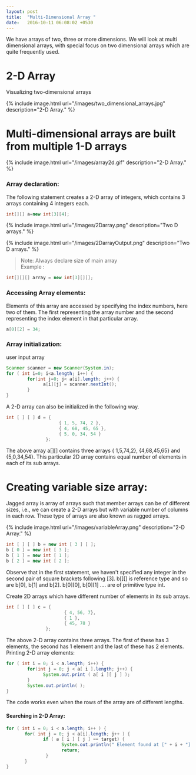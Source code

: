 ```yaml
---
layout: post
title:  "Multi-Dimensional Array "
date:   2016-10-11 06:08:02 +0530
---
```


We have arrays of two, three or more dimensions. We will look at multi dimensional arrays, with special focus on two dimensional arrays which are quite frequently used.

# 2-D Array

Visualizing two-dimensional arrays

{% include image.html url="/images/two_dimensional_arrays.jpg" description="2-D Array." %}

# Multi-dimensional arrays are built from multiple 1-D arrays
{% include image.html url="/images/array2d.gif" description="2-D Array." %}

### Array declaration:

The following statement creates a 2-D array of integers, which contains 3 arrays containing 4 integers each.
~~~java
int[][] a=new int[3][4];
~~~
{% include image.html url="/images/2Darray.png" description="Two D arrays." %}

{% include image.html url="/images/2DarrayOutput.png"
 description="Two D arrays." %}
> Note:
Always declare size of main array  
Example :
```java
int[][][] array = new int[3][][];      
```

### Accessing Array elements:

Elements of this array are accessed by specifying the index numbers, here two of them. The first representing the array number and the second representing the index element in that particular array.
~~~java
a[0][2] = 34;
~~~

### Array initialization:

user input array
~~~java
Scanner scanner = new Scanner(System.in);
for ( int i=0; i<a.length; i++) {
        for(int j=0; j< a[i].length; j++) {
              a[i][j] = scanner.nextInt();
        }
}
~~~

A 2-D array can also be initialized in the following way.
~~~java
int [ ] [ ] d = {
                    { 1, 5, 74, 2 },
                    { 4, 68, 45, 65 },
                    { 5, 0, 34, 54 }
               }:
~~~
The above array a[][] contains three arrays { 1,5,74,2}, {4,68,45,65} and {5,0,34,54}. This particular 2D array contains equal number of elements in each of its sub arrays.
# Creating variable size array:
Jagged array is array of arrays such that member arrays can be of different sizes, i.e., we can create a 2-D arrays but with variable number of columns in each row. These type of arrays are also known as ragged arrays.

{% include image.html url="/images/variableArray.png" description="2-D Array." %}


~~~java
int [ ] [ ] b = new int [ 3 ] [ ];
b [ 0 ] = new int [ 3 ];
b [ 1 ] = new int [ 1 ];
b [ 2 ] = new int [ 2 ];
~~~
Observe that in the first statement, we haven't specified any integer in the second pair of square brackets following [3].
b[][] is reference type and so are b[0], b[1] and b[2].
b[0][0], b[0][1] .... are of primitive type int.

Create 2D arrays which have different number of elements in its sub arrays.
~~~java
int [ ] [ ] c = {
                      { 4, 56, 7},
                      { 1 },
                      { 45, 78 }
               };
~~~
The above 2-D array contains three arrays. The first of these has 3 elements, the second has 1 element and the last of these has 2 elements.
Printing 2-D array elements:
~~~java
for ( int i = 0; i < a.length; i++) {
        for(int j = 0; j < a[ i ].length; j++) {
              System.out.print ( a[ i ][ j ] );
        }
        System.out.println( );
}
~~~
The code works even when the rows of the array are of different lengths.
#### Searching in 2-D Array:
~~~java
for ( int i = 0; i < a.length; i++ ) {
       for( int j = 0; j < a[i].length; j++ ) {
              if ( a [ i ] [ j ] == target) {
                     System.out.println(" Element found at [" + i + "] [ "+j+" ]" );
                     return;
               }
       }
}
~~~
